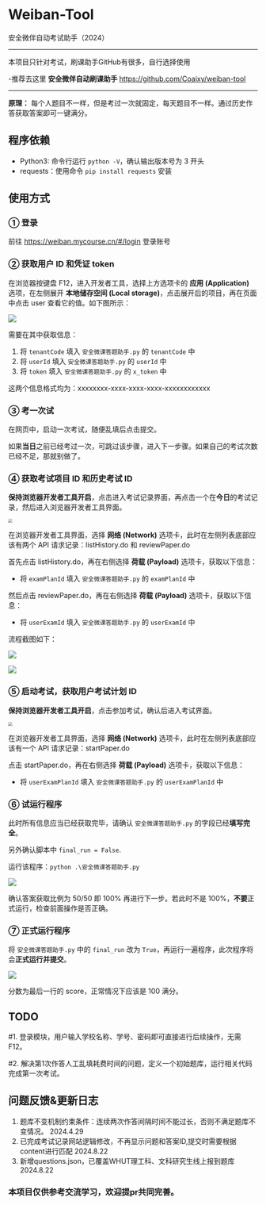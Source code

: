 # Weiban-Tool

安全微伴自动考试助手（2024）

---
本项目只针对考试，刷课助手GitHub有很多，自行选择使用

-推荐去这里 **安全微伴自动刷课助手** https://github.com/Coaixy/weiban-tool

---

**原理：** 每个人题目不一样，但是考过一次就固定，每天题目不一样。通过历史作答获取答案即可一键满分。

## 程序依赖

- Python3: 命令行运行 `python -V`，确认输出版本号为 3 开头
- requests：使用命令 `pip install requests` 安装

## 使用方式

### ① 登录

前往 https://weiban.mycourse.cn/#/login 登录账号

### ② 获取用户 ID 和凭证 token

在浏览器按键盘 F12，进入开发者工具，选择上方选项卡的 **应用 (Application)** 选项，在左侧展开 **本地储存空间 (Local storage)**，点击展开后的项目，再在页面中点击 user 查看它的值。如下图所示：

![](./images/1.png)

需要在其中获取信息：

1. 将 `tenantCode` 填入 `安全微课答题助手.py` 的 `tenantCode` 中
2. 将 `userId` 填入 `安全微课答题助手.py` 的 `userId` 中
3. 将 `token` 填入 `安全微课答题助手.py` 的 `x_token` 中

这两个信息格式均为：xxxxxxxx-xxxx-xxxx-xxxx-xxxxxxxxxxxx

### ③ 考一次试

在网页中，启动一次考试，随便乱填后点击提交。

如果**当日**之前已经考过一次，可跳过该步骤，进入下一步骤。如果自己的考试次数已经不足，那就别做了。

### ④ 获取考试项目 ID 和历史考试 ID

**保持浏览器开发者工具开启**，点击进入考试记录界面，再点击一个在**今日**的考试记录，然后进入浏览器开发者工具界面。

<img src="./images/2.png" style="zoom:50%;" />

在浏览器开发者工具界面，选择 **网络 (Network)** 选项卡，此时在左侧列表底部应该有两个 API 请求记录：listHistory.do 和 reviewPaper.do

首先点击 listHistory.do，再在右侧选择 **荷载 (Payload)** 选项卡，获取以下信息：

- 将 `examPlanId` 填入 `安全微课答题助手.py` 的 `examPlanId` 中

然后点击 reviewPaper.do，再在右侧选择 **荷载 (Payload)** 选项卡，获取以下信息：

- 将 `userExamId` 填入 `安全微课答题助手.py` 的 `userExamId` 中

流程截图如下：

![](./images/3.png)

![](./images/4.png)

### ⑤ 启动考试，获取用户考试计划 ID

**保持浏览器开发者工具开启**，点击参加考试，确认后进入考试界面。

<img src="./images/5.png" style="zoom:50%;" />

在浏览器开发者工具界面，选择 **网络 (Network)** 选项卡，此时在左侧列表底部应该有一个 API 请求记录：startPaper.do

点击 startPaper.do，再在右侧选择 **荷载 (Payload)** 选项卡，获取以下信息：

- 将 `userExamPlanId` 填入 `安全微课答题助手.py` 的 `userExamPlanId` 中

### ⑥ 试运行程序

此时所有信息应当已经获取完毕，请确认 `安全微课答题助手.py` 的字段已经**填写完全**。

另外确认脚本中 `final_run = False`.

运行该程序：`python .\安全微课答题助手.py`

![](./images/6.png)

确认答案获取比例为 50/50 即 100% 再进行下一步。若此时不是 100%，**不要**正式运行，检查前面操作是否正确。

### ⑦ 正式运行程序

将 `安全微课答题助手.py` 中的 `final_run` 改为 `True`，再运行一遍程序，此次程序将会**正式运行并提交**。

![](./images/7.png)

分数为最后一行的 score，正常情况下应该是 100 满分。

## TODO

#1. 登录模块，用户输入学校名称、学号、密码即可直接进行后续操作，无需F12。

#2. 解决第1次作答人工乱填耗费时间的问题，定义一个初始题库，运行相关代码完成第一次考试。

## 问题反馈&更新日志
1. 题库不变机制约束条件：连续两次作答间隔时间不能过长，否则不满足题库不变情况。 2024.4.29
2. 已完成考试记录网站逻辑修改，不再显示问题和答案ID,提交时需要根据content进行匹配 2024.8.22
3. 新增questions.json，已覆盖WHUT理工科、文科研究生线上报到题库 2024.8.22


### 本项目仅供参考交流学习，欢迎提pr共同完善。
